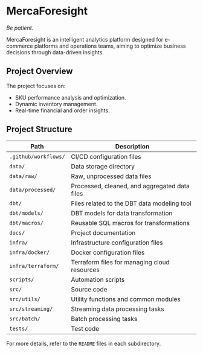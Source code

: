 # MercaForesight

*Be patient.*

MercaForesight is an intelligent analytics platform designed for e-commerce platforms and operations teams, aiming to optimize business decisions through data-driven insights.

## Project Overview
The project focuses on:
- SKU performance analysis and optimization.
- Dynamic inventory management.
- Real-time financial and order insights.

## Project Structure

| Path                       | Description                                      |
|----------------------------|--------------------------------------------------|
| `.github/workflows/`       | CI/CD configuration files                        |
| `data/`                    | Data storage directory                           |
| `data/raw/`                | Raw, unprocessed data files                      |
| `data/processed/`          | Processed, cleaned, and aggregated data files    |
| `dbt/`                     | Files related to the DBT data modeling tool      |
| `dbt/models/`              | DBT models for data transformation               |
| `dbt/macros/`              | Reusable SQL macros for transformations          |
| `docs/`                    | Project documentation                            |
| `infra/`                   | Infrastructure configuration files               |
| `infra/docker/`            | Docker configuration files                       |
| `infra/terraform/`         | Terraform files for managing cloud resources     |
| `scripts/`                 | Automation scripts                               |
| `src/`                     | Source code                                      |
| `src/utils/`               | Utility functions and common modules             |
| `src/streaming/`           | Streaming data processing tasks                  |
| `src/batch/`               | Batch processing tasks                           |
| `tests/`                   | Test code                                        |

For more details, refer to the `README` files in each subdirectory.